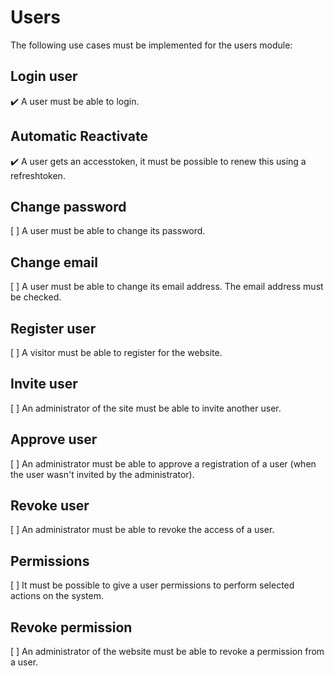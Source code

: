 Users
=====

The following use cases must be implemented for the users module:

Login user
----------
:heavy_check_mark: A user must be able to login.

Automatic Reactivate
--------------------
:heavy_check_mark: A user gets an accesstoken, it must be possible to renew this using
a refreshtoken.

Change password
---------------
[ ] A user must be able to change its password.

Change email
------------
[ ] A user must be able to change its email address. The email address must be
checked.

Register user
-------------
[ ] A visitor must be able to register for the website.

Invite user
-----------
[ ] An administrator of the site must be able to invite another user.

Approve user
------------
[ ] An administrator must be able to approve a registration of a user (when the
user wasn't invited by the administrator).

Revoke user
-----------
[ ] An administrator must be able to revoke the access of a user.

Permissions
-----------
[ ] It must be possible to give a user permissions to perform selected actions
on the system.

Revoke permission
-----------------
[ ] An administrator of the website must be able to revoke a permission from a user.
